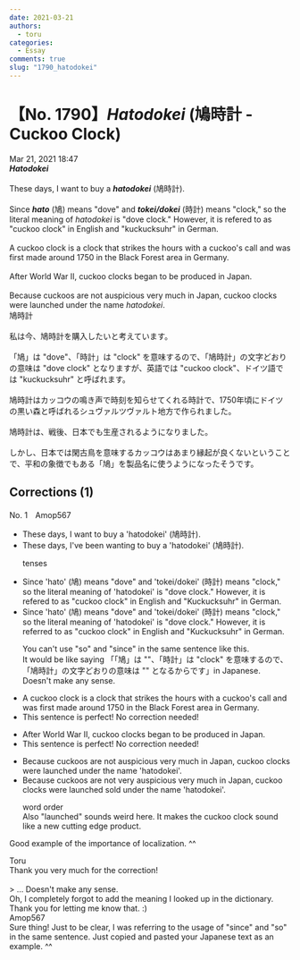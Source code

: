 ```yaml
---
date: 2021-03-21
authors:
  - toru
categories:
  - Essay
comments: true
slug: "1790_hatodokei"
---
```


# 【No. 1790】<strong><em>Hatodokei</em></strong> (鳩時計 - Cuckoo Clock)
<div class="date">Mar 21, 2021 18:47</div>
<div id="post"><div id="body_show_ori">
<strong><em>Hatodokei</em></strong><br/><br/>These days, I want to buy a <strong><em>hatodokei</em></strong> (鳩時計).<br/><br/>Since <strong><em>hato</em></strong> (鳩) means "dove" and <strong><em>tokei/dokei</em></strong> (時計) means "clock," so the literal meaning of <em>hatodokei</em> is "dove clock." However, it is refered to as "cuckoo clock" in English and "kuckucksuhr" in German.<br/><br/>A cuckoo clock is a clock that strikes the hours with a cuckoo's call and was first made around 1750 in the Black Forest area in Germany.<br/><br/>After World War II, cuckoo clocks began to be produced in Japan.<br/><br/>Because cuckoos are not auspicious very much in Japan, cuckoo clocks were launched under the name <em>hatodokei</em>.
</div></div>

<!-- more -->

<div id="post_ja"><div id="body_show_mo">
鳩時計<br/><br/>私は今、鳩時計を購入したいと考えています。<br/><br/>「鳩」は "dove"、「時計」は "clock" を意味するので、「鳩時計」の文字どおりの意味は "dove clock" となりますが、英語では "cuckoo clock"、ドイツ語では "kuckucksuhr" と呼ばれます。<br/><br/>鳩時計はカッコウの鳴き声で時刻を知らせてくれる時計で、1750年頃にドイツの黒い森と呼ばれるシュヴァルツヴァルト地方で作られました。<br/><br/>鳩時計は、戦後、日本でも生産されるようになりました。<br/><br/>しかし、日本では閑古鳥を意味するカッコウはあまり縁起が良くないということで、平和の象徴でもある「鳩」を製品名に使うようになったそうです。
</div></div>

## Corrections (1)
<div id="block"><div class="first_name"> No. 1　<span class="just_name">Amop567</span></div><div id="block2">
<ul class="correction_field">
<li class="incorrect">These days, I want to buy a 'hatodokei' (鳩時計).</li>
<li class="corrected correct">
These days, <span class="f_blue">I've been wanting</span> to buy a 'hatodokei' (鳩時計).
<p class="correction_comment">tenses</p>
</li>
</ul>
<ul class="correction_field">
<li class="incorrect">Since 'hato' (鳩) means "dove" and 'tokei/dokei' (時計) means "clock," so the literal meaning of 'hatodokei' is "dove clock." However, it is refered to as "cuckoo clock" in English and "Kuckucksuhr" in German.</li>
<li class="corrected correct">
Since 'hato' (鳩) means "dove" and 'tokei/dokei' (時計) means "clock," <span class="sline"><span class="f_red">so</span></span> the literal meaning of 'hatodokei' is "dove clock." However, it is <span class="f_blue">referred</span> to as "cuckoo clock" in English and "Kuckucksuhr" in German.
<p class="correction_comment">You can't use "so" and "since" in the same sentence like this. <br/>It would be like saying 「「鳩」は ""、「時計」は "clock" を意味するので、「鳩時計」の文字どおりの意味は "" となるからです」in Japanese. Doesn't make any sense.</p>
</li>
</ul>
<ul class="correction_field">
<li class="incorrect">A cuckoo clock is a clock that strikes the hours with a cuckoo's call and was first made around 1750 in the Black Forest area in Germany.</li>
<li class="corrected perfect">This sentence is perfect! No correction needed!</li>
</ul>
<ul class="correction_field">
<li class="incorrect">After World War II, cuckoo clocks began to be produced in Japan.</li>
<li class="corrected perfect">This sentence is perfect! No correction needed!</li>
</ul>
<ul class="correction_field">
<li class="incorrect">Because cuckoos are not auspicious very much in Japan, cuckoo clocks were launched under the name 'hatodokei'.</li>
<li class="corrected correct">
Because cuckoos are not <span class="f_blue">very</span> auspicious <span class="sline"><span class="f_red">very much</span></span> in Japan, cuckoo clocks were <span class="sline"><span class="f_red">launched</span></span> <span class="f_blue">sold</span> under the name 'hatodokei'.
<p class="correction_comment">word order <br/>Also "launched" sounds weird here. It makes the cuckoo clock sound like a new cutting edge product.</p>
</li>
</ul>
<p class="comment_small">
 Good example of the importance of localization. ^^
</p>

</div><div class="name"><span class="just_name">Toru</span><br>
Thank you very much for the correction!<br/><br/>&gt; ... Doesn't make any sense.<br/>Oh, I completely forgot to add the meaning I looked up in the dictionary. Thank you for letting me know that. :)
</div>
<div class="name"><span class="just_name">Amop567</span><br>
Sure thing! Just to be clear, I was referring to the usage of "since" and "so" in the same sentence. Just copied and pasted your Japanese text as an example. ^^ 
</div>
</div>
